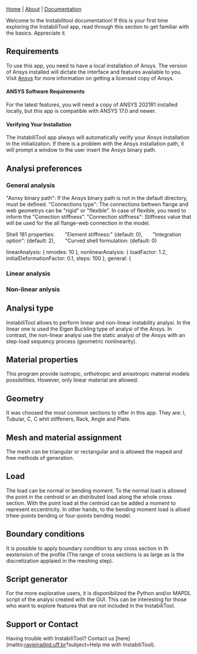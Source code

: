 [Home](./)  |  [About](./about.html)  |  [Documentation](./documentation.html) 

Welcome to the Instabilitool documentation! If this is your first time exploring the InstabiliTool app, read through this section to get familiar with the basics. Appreciate it.

## Requirements

To use this app, you need to have a local installation of Ansys. The version of Ansys installed will dictate the interface and features available to you.
Visit [Ansys](https://www.ansys.com/) for more information on getting a licensed copy of Ansys.

#### ANSYS Software Requirements
For the latest features, you will need a copy of ANSYS 2021R1 installed locally, but this app is compatible with ANSYS 17.0 and newer.

#### Verifying Your Installation
The InstabiliTool app always will automatically verify your Ansys installation in the initialization. If there is a problem with the Ansys installation path, it will prompt a window to the user insert the Ansys binary path.

## Analysi preferences
### General analysis
"Asnsy binary path": If the Ansys binary path is not in the default directory, must be defined.
"Connections type": The connections bettwen flange and web geometrys can be "rigid" or "flexible". In case of flexible, you need to inform the "Conection stiffness".
"Connection stiffness": Stiffness value that will be used for the all flange-web connection in the model. 

Shell 181 properties:
&nbsp;&nbsp;&nbsp;&nbsp;&nbsp;&nbsp;"Element stiffness:" (default: 0),
&nbsp;&nbsp;&nbsp;&nbsp;&nbsp;&nbsp;"Integration option": (default: 2),
&nbsp;&nbsp;&nbsp;&nbsp;&nbsp;&nbsp;"Curved shell formulation: (default: 0)

linearAnalysis: {
      nmodes: 10
    },
    nonlinearAnalysis: {
      loadFactor: 1.2,
      initialDeformationFactor: 0.1,
      steps: 100
    },
    general: {
      
### Linear analysis
### Non-linear anlysis


## Analysi type

InstabiliTool allows to perform linear and non-linear instability analysi. In the linear one is used the Eigen Buckling type of analysi of the Ansys. In contrast, the non-linear analysi use the static analysi of the Ansys with an step-load sequency process (geometric nonlinearity).

## Material properties

This program provide isotropic, orthotropic and anisotropic material models possibilities. However, only linear material are allowed.

## Geometry

It was choosed the most common sections to offer in this app. They are: I, Tubular, C, C whit stiffeners, Rack, Angle and Plate.

## Mesh and material assignment

The mesh can be triangular or rectangular and is allowed the maped and free methods of generation.

## Load

The load can be normal or bending moment. To the normal load is allowed the point in the centroid or an distributed load along the whole cross section. With the point load at the centroid can be added a moment to represent eccentricity.
In other hands, to the bending moment load is alloed trhee-points bending or four-points bending model.

## Boundary conditions

It is possible to apply boundary condition to any cross section in th eextension of the profile (The range of cross sections is as large as is the discretization applaied in the meshing step).

## Script generator

For the more explorative users, it is disponibilized the Python and/or MAPDL script of the analysi created with the GUI. This can be interesting for those who want to explore features that are not included in the InstabiliTool.

## Support or Contact

Having trouble with InstabiliTool? Contact us [here](malito:ravieira@id.uff.br?subject=Help me with InstabiliTool).
